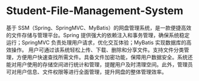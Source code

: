# Student-File-Management-System
基于 SSM（Spring、SpringMVC、MyBatis）的网盘管理系统，是一款便捷高效的文件存储与管理平台。Spring 提供强大的依赖注入和事务管理，确保系统稳定运行；SpringMVC 负责处理用户请求，优化交互体验；MyBatis 实现数据库的高效操作。  用户可通过该系统轻松上传、下载、删除和分享文件。支持文件分类管理，方便用户快速查找所需文件。具备文件加密功能，保障用户数据安全。系统还能对用户使用的存储空间进行统计和管理，提醒用户及时清理空间。此外，管理员可对用户信息、文件权限等进行全面管理，提升网盘的整体管理效率。 
